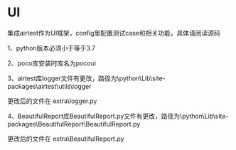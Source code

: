 # UI
集成airtest作为UI框架，config里配置测试case和相关功能，具体请阅读源码

1、python版本必须小于等于3.7

2、poco库安装时库名为pocoui

3、airtest库logger文件有更改，路径为\python\Lib\site-packages\airtest\utils\logger

更改后的文件在 extra\logger.py

4、BeautifulReport库BeautifulReport.py文件有更改，路径为\python\Lib\site-packages\BeautifulReport\BeautifulReport.py

更改后的文件在 extra\BeautifulReport.py